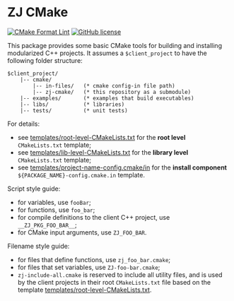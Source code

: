 # ZJ CMake

[![CMake Format Lint](https://github.com/zongyaojin/zj-cmake/actions/workflows/cmake-format-lint.yml/badge.svg)](https://github.com/zongyaojin/zj-cmake/actions/workflows/cmake-format-lint.yml)
[![GitHub license](https://img.shields.io/badge/license-Apache--2.0-blue.svg)](https://github.com/zongyaojin/zj-cmake/blob/main/LICENSE)

This package provides some basic CMake tools for building and installing modularized C++ projects. It assumes a `$client_project` to have the following folder structure:

```text
$client_project/
    |-- cmake/
        |-- in-files/   (* cmake config-in file path)
        |-- zj-cmake/   (* this repository as a submodule)
    |-- examples/       (* examples that build executables)
    |-- libs/           (* libraries)
    |-- tests/          (* unit tests)
```

For details:

- see [templates/root-level-CMakeLists.txt](./templates/root-level-CMakeLists.txt.in) for the **root level** `CMakeLists.txt` template;
- see [templates/lib-level-CMakeLists.txt](./templates/lib-level-CMakeLists.txt.in) for the **library level** `CMakeLists.txt` template;
- see [templates/project-name-config.cmake/in](./templates/project-name-config.cmake.in) for the **install component** `${PACKAGE_NAME}-config.cmake.in` template.

Script style guide:

- for variables, use `fooBar`;
- for functions, use `foo_bar`;
- for compile definitions to the client C++ project, use `__ZJ_PKG_FOO_BAR__`;
- for CMake input arguments, use `ZJ_FOO_BAR`.

Filename style guide:

- for files that define functions, use `zj_foo_bar.cmake`;
- for files that set variables, use `ZJ-foo-bar.cmake`;
- `zj-include-all.cmake` is reserved to include all utility files, and is used by the client projects in their root `CMakeLists.txt` file based on the template [templates/root-level-CMakeLists.txt](./templates/root-level-CMakeLists.txt.in).
